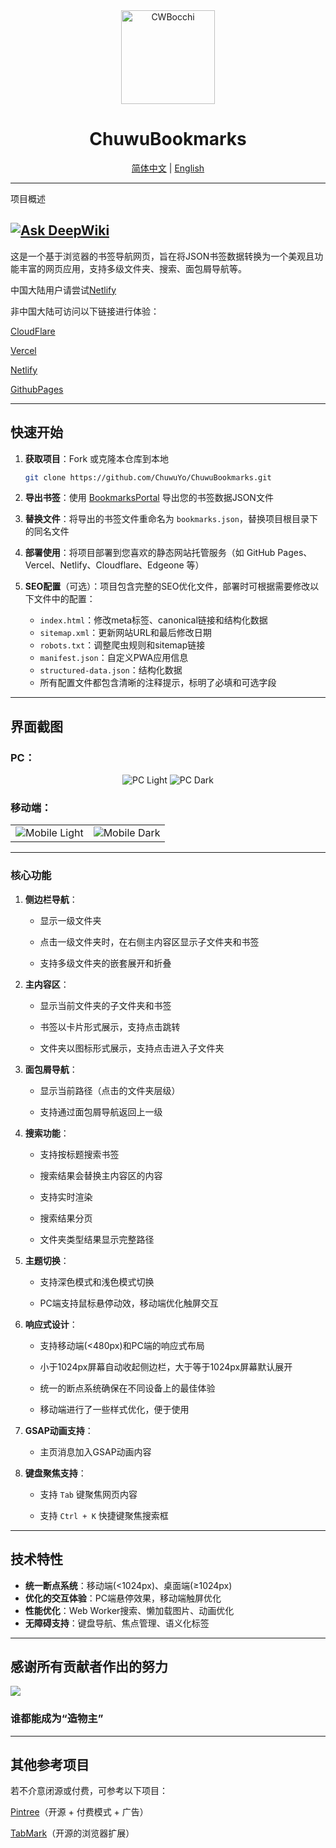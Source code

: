 <div align="center">
    <img src="assets\icon\bocchi.png" alt="CWBocchi" width="150" height="150">
    <h1>ChuwuBookmarks</h1>
    <a href="README.md">简体中文</a> | <a href="docs/README/README_EN.md">English</a>
</div>

---
项目概述

[![Ask DeepWiki](https://deepwiki.com/badge.svg)](https://deepwiki.com/ChuwuYo/ChuwuBookmarks)
---

这是一个基于浏览器的书签导航网页，旨在将JSON书签数据转换为一个美观且功能丰富的网页应用，支持多级文件夹、搜索、面包屑导航等。

中国大陆用户请尝试[Netlify](https://chuwubookmarks.netlify.app/)

非中国大陆可访问以下链接进行体验：

[CloudFlare](https://chuwubookmarks.pages.dev/)

[Vercel](https://chuwubookmarks.vercel.app/)

[Netlify](https://chuwubookmarks.netlify.app/)

[GithubPages](https://chuwuyo.github.io/ChuwuBookmarks/)

***

## 快速开始

1. **获取项目**：Fork 或克隆本仓库到本地
   ```bash
   git clone https://github.com/ChuwuYo/ChuwuBookmarks.git
   ```

2. **导出书签**：使用 [BookmarksPortal](https://github.com/ChuwuYo/BookmarksPortal) 导出您的书签数据JSON文件

3. **替换文件**：将导出的书签文件重命名为 `bookmarks.json`，替换项目根目录下的同名文件

4. **部署使用**：将项目部署到您喜欢的静态网站托管服务（如 GitHub Pages、Vercel、Netlify、Cloudflare、Edgeone 等）

5. **SEO配置**（可选）：项目包含完整的SEO优化文件，部署时可根据需要修改以下文件中的配置：
   - `index.html`：修改meta标签、canonical链接和结构化数据
   - `sitemap.xml`：更新网站URL和最后修改日期
   - `robots.txt`：调整爬虫规则和sitemap链接
   - `manifest.json`：自定义PWA应用信息
   - `structured-data.json`：结构化数据
   - 所有配置文件都包含清晰的注释提示，标明了必填和可选字段

***

## 界面截图
### PC：

<div align="center">
    <img src="https://github.com/user-attachments/assets/775145ba-d14d-4b6f-af1e-22172b11f248" alt="PC Light">
    <img src="https://github.com/user-attachments/assets/51f50f97-278f-44cf-a4c7-b01660f6e72b" alt="PC Dark">
</div>

### 移动端：

<table>
    <tr>
        <td>
            <img src="https://github.com/user-attachments/assets/ef1388b7-47d0-485c-af06-83b4ee823023" alt="Mobile Light">
        </td>
        <td>
            <img src="https://github.com/user-attachments/assets/3d647648-2f7c-40ad-a28c-3382992291a8" alt="Mobile Dark">
        </td>
    </tr>
</table>

---

### **核心功能**

1. **侧边栏导航**：
   
   * 显示一级文件夹
   
   * 点击一级文件夹时，在右侧主内容区显示子文件夹和书签
   
   * 支持多级文件夹的嵌套展开和折叠

2. **主内容区**：
   
   * 显示当前文件夹的子文件夹和书签

   * 书签以卡片形式展示，支持点击跳转
   
   * 文件夹以图标形式展示，支持点击进入子文件夹

3. **面包屑导航**：
   
   * 显示当前路径（点击的文件夹层级）
   
   * 支持通过面包屑导航返回上一级

4. **搜索功能**：
   
   * 支持按标题搜索书签
   
   * 搜索结果会替换主内容区的内容
  
   * 支持实时渲染

   * 搜索结果分页
 
   * 文件夹类型结果显示完整路径

5. **主题切换**：
   
   * 支持深色模式和浅色模式切换
  
   * PC端支持鼠标悬停动效，移动端优化触屏交互

6. **响应式设计**：
   
   * 支持移动端(<480px)和PC端的响应式布局
  
   * 小于1024px屏幕自动收起侧边栏，大于等于1024px屏幕默认展开
   
   * 统一的断点系统确保在不同设备上的最佳体验

   * 移动端进行了一些样式优化，便于使用

7. **GSAP动画支持**：

   * 主页消息加入GSAP动画内容

8. **键盘聚焦支持**：

   * 支持 `Tab` 键聚焦网页内容

   * 支持 `Ctrl + K` 快捷键聚焦搜索框

* * *


## 技术特性

* **统一断点系统**：移动端(<1024px)、桌面端(≥1024px)
* **优化的交互体验**：PC端悬停效果，移动端触屏优化
* **性能优化**：Web Worker搜索、懒加载图片、动画优化
* **无障碍支持**：键盘导航、焦点管理、语义化标签

---

## 感谢所有贡献者作出的努力
<a href="https://github.com/ChuwuYo/ChuwuBookmarks/graphs/contributors" target="_blank">
  <img src="https://contrib.rocks/image?repo=ChuwuYo/ChuwuBookmarks" />
</a>

### 谁都能成为“造物主”

***

## 其他参考项目

若不介意闭源或付费，可参考以下项目：

[Pintree](https://github.com/Pintree-io/pintree)（开源 + 付费模式 + 广告）

[TabMark](https://github.com/Alanrk/TabMark-Bookmark-New-Tab)（开源的浏览器扩展）
